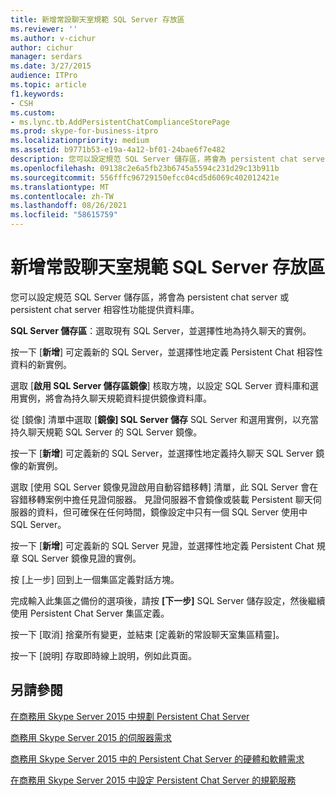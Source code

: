 ```yaml
---
title: 新增常設聊天室規範 SQL Server 存放區
ms.reviewer: ''
ms.author: v-cichur
author: cichur
manager: serdars
ms.date: 3/27/2015
audience: ITPro
ms.topic: article
f1.keywords:
- CSH
ms.custom:
- ms.lync.tb.AddPersistentChatComplianceStorePage
ms.prod: skype-for-business-itpro
ms.localizationpriority: medium
ms.assetid: b9771b53-e19a-4a12-bf01-24bae6f7e482
description: 您可以設定規范 SQL Server 儲存區，將會為 persistent chat server 或 persistent chat server 相容性功能提供資料庫。
ms.openlocfilehash: 09138c2e6a5fb23b6745a5594c231d29c13b911b
ms.sourcegitcommit: 556fffc96729150efcc04cd5d6069c402012421e
ms.translationtype: MT
ms.contentlocale: zh-TW
ms.lasthandoff: 08/26/2021
ms.locfileid: "58615759"
---
```

# <a name="add-persistent-chat-compliance-sql-server-store"></a>新增常設聊天室規範 SQL Server 存放區
 
您可以設定規范 SQL Server 儲存區，將會為 persistent chat server 或 persistent chat server 相容性功能提供資料庫。
  
 **SQL Server 儲存區**：選取現有 SQL Server，並選擇性地為持久聊天的實例。
  
按一下 [**新增**] 可定義新的 SQL Server，並選擇性地定義 Persistent Chat 相容性資料的新實例。
  
選取 [**啟用 SQL Server 儲存區鏡像**] 核取方塊，以設定 SQL Server 資料庫和選用實例，將會為持久聊天規範資料提供鏡像資料庫。
  
從 [鏡像] 清單中選取 [**鏡像] SQL Server 儲存** SQL Server 和選用實例，以充當持久聊天規範 SQL Server 的 SQL Server 鏡像。
  
按一下 [**新增**] 可定義新的 SQL Server，並選擇性地定義持久聊天 SQL Server 鏡像的新實例。
  
選取 [使用 SQL Server 鏡像見證啟用自動容錯移轉] 清單，此 SQL Server 會在容錯移轉案例中擔任見證伺服器。 見證伺服器不會鏡像或裝載 Persistent 聊天伺服器的資料，但可確保在任何時間，鏡像設定中只有一個 SQL Server 使用中 SQL Server。
  
按一下 [**新增**] 可定義新的 SQL Server 見證，並選擇性地定義 Persistent Chat 規章 SQL Server 鏡像見證的實例。
  
按 [上一步] 回到上一個集區定義對話方塊。
  
完成輸入此集區之備份的選項後，請按 **[下一步]** SQL Server 儲存設定，然後繼續使用 Persistent Chat Server 集區定義。
  
按一下 [取消] 捨棄所有變更，並結束 [定義新的常設聊天室集區精靈]。
  
按一下 [說明] 存取即時線上說明，例如此頁面。
  
## <a name="see-also"></a>另請參閱

[在商務用 Skype Server 2015 中規劃 Persistent Chat Server](../../plan-your-deployment/persistent-chat-server/persistent-chat-server.md)
  
[商務用 Skype Server 2015 的伺服器需求](../../plan-your-deployment/requirements-for-your-environment/server-requirements.md)
  
[商務用 Skype Server 2015 中的 Persistent Chat Server 的硬體和軟體需求](../../plan-your-deployment/persistent-chat-server/hardware-and-software-requirements.md)
  
[在商務用 Skype Server 2015 中設定 Persistent Chat Server 的規範服務](../../manage/persistent-chat/configure-compliance.md)
